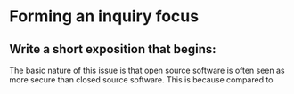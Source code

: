 # Forming an inquiry focus

## Write a short exposition that begins:

The basic nature of this issue is that open source software is often seen as more secure than closed source software. 
This is because compared to

